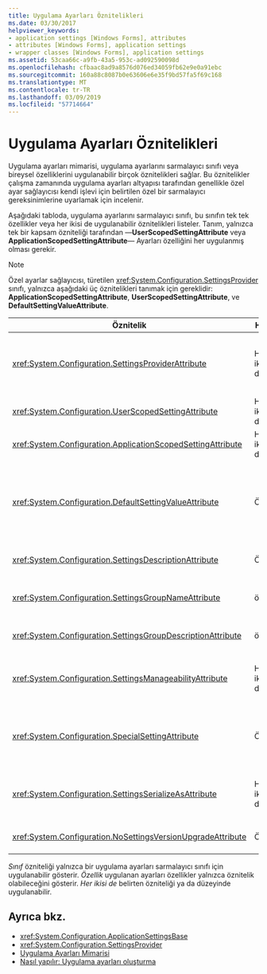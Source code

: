 ```yaml
---
title: Uygulama Ayarları Öznitelikleri
ms.date: 03/30/2017
helpviewer_keywords:
- application settings [Windows Forms], attributes
- attributes [Windows Forms], application settings
- wrapper classes [Windows Forms], application settings
ms.assetid: 53caa66c-a9fb-43a5-953c-ad092590098d
ms.openlocfilehash: cfbaac8ad9a8576d076ed34059fb62e9e0a91ebc
ms.sourcegitcommit: 160a88c8087b0e63606e6e35f9bd57fa5f69c168
ms.translationtype: MT
ms.contentlocale: tr-TR
ms.lasthandoff: 03/09/2019
ms.locfileid: "57714664"
---
```

# <a name="application-settings-attributes"></a>Uygulama Ayarları Öznitelikleri
Uygulama ayarları mimarisi, uygulama ayarlarını sarmalayıcı sınıfı veya bireysel özelliklerini uygulanabilir birçok öznitelikleri sağlar. Bu öznitelikler çalışma zamanında uygulama ayarları altyapısı tarafından genellikle özel ayar sağlayıcısı kendi işlevi için belirtilen özel bir sarmalayıcı gereksinimlerine uyarlamak için incelenir.  
  
 Aşağıdaki tabloda, uygulama ayarlarını sarmalayıcı sınıfı, bu sınıfın tek tek özellikler veya her ikisi de uygulanabilir öznitelikleri listeler. Tanım, yalnızca tek bir kapsam özniteliği tarafından —**UserScopedSettingAttribute** veya **ApplicationScopedSettingAttribute**— Ayarları özelliğini her uygulanmış olması gerekir.  
  
> [!NOTE]
>  Özel ayarlar sağlayıcısı, türetilen <xref:System.Configuration.SettingsProvider> sınıfı, yalnızca aşağıdaki üç öznitelikleri tanımak için gereklidir: **ApplicationScopedSettingAttribute**, **UserScopedSettingAttribute**, ve **DefaultSettingValueAttribute**.  
  
|Öznitelik|Hedef|Açıklama|  
|---------------|------------|-----------------|  
|<xref:System.Configuration.SettingsProviderAttribute>|Her ikisi de|Kalıcılık için kullanılacak ayarları sağlayıcının kısa adını belirtir.<br /><br /> Bu öznitelik sağlanmazsa, varsayılan sağlayıcı <xref:System.Configuration.LocalFileSettingsProvider>, varsayılır.|  
|<xref:System.Configuration.UserScopedSettingAttribute>|Her ikisi de|Bir özelliği, bir uygulamanın kullanıcı kapsamlı ayarı olarak tanımlar.|  
|<xref:System.Configuration.ApplicationScopedSettingAttribute>|Her ikisi de|Bir özellik olarak bir uygulama kapsamlı uygulama ayarı tanımlar.|  
|<xref:System.Configuration.DefaultSettingValueAttribute>|Özellik|Sağlayıcı tarafından bu özellik için sabit kodlu varsayılan değerine seri durumdan çıkarılabiliyorsa bir dize belirtir.<br /><br /> <xref:System.Configuration.LocalFileSettingsProvider> Bu özniteliği gerektirmez ve bu özniteliği tarafından varsa bir değer zaten kalıcı sağlanan herhangi bir değer kılar.|  
|<xref:System.Configuration.SettingsDescriptionAttribute>|Özellik|Öncelikli olarak çalışma zamanı ve tasarım zamanı araçları tarafından kullanılan tek bir ayar açıklayıcı test sağlar.|  
|<xref:System.Configuration.SettingsGroupNameAttribute>|örneği|Ayarları grubu için açık bir ad sağlar. Bu öznitelik yoksa, <xref:System.Configuration.ApplicationSettingsBase> sarmalayıcı sınıf adını kullanır.|  
|<xref:System.Configuration.SettingsGroupDescriptionAttribute>|örneği|Açıklayıcı test öncelikli olarak çalışma zamanı ve tasarım zamanı araçları tarafından kullanılan bir ayarları grubu sağlar.|  
|<xref:System.Configuration.SettingsManageabilityAttribute>|Her ikisi de|Sıfır veya daha fazla yönetilebilirlik Hizmetleri ayarları Grup veya özellik için sağlanmalıdır belirtir. Kullanılabilir hizmetleri tarafından açıklanan <xref:System.Configuration.SettingsManageability> sabit listesi.|  
|<xref:System.Configuration.SpecialSettingAttribute>|Özellik|Bir ayar ayar sağlayıcısı tarafından özel işleme öneren bir bağlantı dizesi gibi özel, önceden tanımlanmış bir kategoriye ait olduğunu gösterir. Bu öznitelik için tanımlanmış kategorilerle tarafından tanımlanan <xref:System.Configuration.SpecialSetting> sabit listesi.|  
|<xref:System.Configuration.SettingsSerializeAsAttribute>|Her ikisi de|Ayarlar Grup veya özellik için bir tercih edilen seri hale getirme mekanizmasını belirtir. Kullanılabilir serileştirme mekanizması tarafından tanımlanan <xref:System.Configuration.SettingsSerializeAs> sabit listesi.|  
|<xref:System.Configuration.NoSettingsVersionUpgradeAttribute>|Özellik|İşaretli bir özellik için tüm uygulama yükseltmesi işlevi bir ayar sağlayıcısı devre dışı bırakmalısınız belirtir.|  
  
 *Sınıf* özniteliği yalnızca bir uygulama ayarları sarmalayıcı sınıfı için uygulanabilir gösterir. *Özellik* uygulanan ayarları özellikler yalnızca öznitelik olabileceğini gösterir. *Her ikisi de* belirten özniteliği ya da düzeyinde uygulanabilir.  
  
## <a name="see-also"></a>Ayrıca bkz.
- <xref:System.Configuration.ApplicationSettingsBase>
- <xref:System.Configuration.SettingsProvider>
- [Uygulama Ayarları Mimarisi](application-settings-architecture.md)
- [Nasıl yapılır: Uygulama ayarları oluşturma](how-to-create-application-settings.md)

